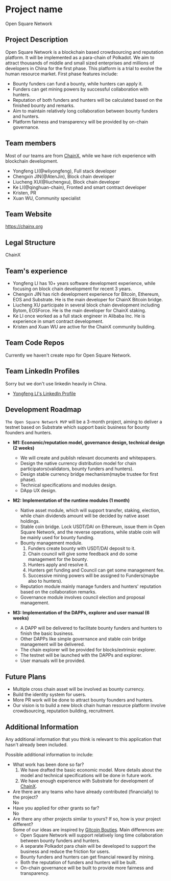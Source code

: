 # Project name
Open Square Network

## Project Description
Open Square Network is a blockchain based crowdsourcing and reputation platform. It will be implemented as a para-chain
of Polkadot. We aim to attract thousands of middle and small sized enterprises and millions of developers in China for the first phase. 
This platform is a trial to evolve the human resource market. First phase features include:
- Bounty funders can fund a bounty, while hunters can apply it.
- Funders can get mining powers by successful collaboration with hunters.
- Reputation of both funders and hunters will be calculated based on the finished bounty and remarks.
- Aim to maintain relatively long collaboration between bounty funders and hunters.
- Platform fairness and transparency will be provided by on-chain governance.

## Team members
Most of our teams are from [ChainX](https://chainx.org/), while we have rich experience with blockchain development.

* Yongfeng LI(@wliyongfeng), Full stack developer
* Chengxin JIN(@AtenJin), Block chain developer
* Liucheng XU(@liuchengxu), Block chain developer
* Ke LI(@qinghuan-chain), Fronted and smart contract developer
* Kristen, PR
* Xuan WU, Community specialist

## Team Website	
https://chainx.org

## Legal Structure 
ChainX

## Team's experience

- Yongfeng LI has 10+ years software development experience, while focusing on block chain development for recent 3 years.
- Chengxin JIN has rich development experience for Bitcoin, Ethereum, EOS and Substrate. He is the main developer for ChainX Bitcoin bridge.
- Liucheng XU participate in several block chain development including Bytom, EOSForce. He is the main developer for ChainX staking. 
- Ke LI once worked as a full stack engineer in Alibaba Inc. He is experience in smart contract development.
- Kristen and Xuan WU are active for the ChainX community building.

## Team Code Repos
Currently we haven't create repo for Open Square Network.

## Team LinkedIn Profiles
Sorry but we don't use linkedin heavily in China.

- [Yongfeng LI's LinkedIn Profile](https://www.linkedin.com/in/yongfeng-li-80950017/)

## Development Roadmap
`The Open Square Network MVP` will be a 3-month project, aiming to deliver a testnet based on Substrate which support basic business for bounty founders and hunters.

* **M1: Economic/reputation model, governance design, technical design (2 weeks)**
  - We will create and publish relevant documents and whitepapers.
  - Design the native currency distribution model for chain participators(validators, bounty funders and hunters).
  - Design stable currency bridge mechanism(maybe trustee for first phase).
  - Technical specifications and modules design.
  - DApp UX design.
  
* **M2: Implementation of the runtime modules (1 month)**
  - Native asset module, which will support transfer, staking, election, while chain dividends amount will be decided by native asset holdings.
  - Stable coin bridge. Lock USDT/DAI on Ethereum, issue them in Open Square Network, and the reverse operations, while stable coin will be
  mainly used for bounty funding.
  - Bounty management module.
    1. Funders create bounty with USDT/DAI deposit to it.
    2. Chain council will give some feedback and do some management for the bounty.
    3. Hunters apply and resolve it.
    4. Hunters get funding and Council can get some management fee.
    5. Successive mining powers will be assigned to Funders(maybe also to hunters).
  - Reputation module mainly manage funders and hunters' reputation based on the collaboration remarks.
  - Governance module involves council election and proposal management.
  
* **M3: Implementation of the DAPPs, explorer and user manual (6 weeks)**
  - A DAPP will be delivered to facilitate bounty funders and hunters to finish the basic business.
  - Other DAPPs like simple governance and stable coin bridge management will be delivered.
  - The chain explorer will be provided for blocks/extrinsic explorer.
  - The testnet will be launched with the DAPPs and explorer.
  - User manuals will be provided.
  

## Future Plans
* Multiple cross chain asset will be involved as bounty currency.
* Build the identity system for users.
* More PR work will be done to attract bounty founders and hunters.
* Our vision is to build a new block chain human resource platform involve crowdsourcing, reputation building, recruitment.

## Additional Information
Any additional information that you think is relevant to this application that hasn't already been included.

Possible additional information to include:
* What work has been done so far?  
  1. We have drafted the basic economic model. More details about the model and technical specifications will be done in future work.
  2. We have enough experience with Substrate for development of [ChainX](https://github.com/chainx-org). 
* Are there are any teams who have already contributed (financially) to the project?  
No
* Have you applied for other grants so far?  
No
* Are there any other projects similar to yours? If so, how is your project different?  
Some of our ideas are inspired by [Gitcoin Bouties](https://gitcoin.co/bounties/funder). Main differences are:
  - Open Square Network will support relatively long time collaboration between bounty funders and hunters.
  - A separate Polkadot para chain will be developed to support the business and reduce the friction for users.
  - Bounty funders and hunters can get financial reward by mining.   
  - Both the reputation of funders and hunters will be built.
  - On-chain governance will be built to provide more fairness and transparency.
